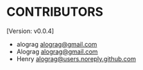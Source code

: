 # CONTRIBUTORS

[Version: v0.0.4]

- alograg <alograg@gmail.com>
- Alograg <alograg@gmail.com>
- Henry <alograg@users.noreply.github.com>

